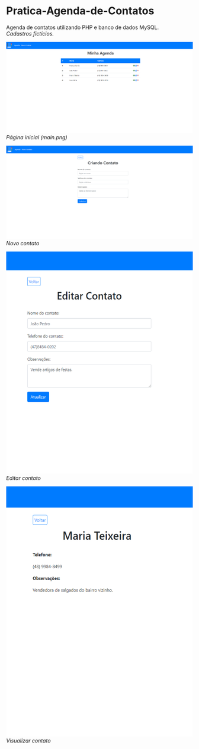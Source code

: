 # Pratica-Agenda-de-Contatos
Agenda de contatos utilizando PHP e banco de dados MySQL.
<br>
<i>Cadastros fictícios.</i>

<p align="left">
         <img alt="main" src="https://github.com/JadersonOliveira/Pratica-Agenda-de-Contatos/blob/main/main.PNG" width="900">
        <br>
          <em>Página inicial (main.png)</em>
</p>

<p align="left">
         <img alt="novo contato" src="https://github.com/JadersonOliveira/Pratica-Agenda-de-Contatos/blob/main/novo%20contato.PNG" width="900">
        <br>
          <em>Novo contato</em>
</p>

<p align="left">
         <img alt="editar contato" src="https://github.com/JadersonOliveira/Pratica-Agenda-de-Contatos/blob/main/editar%20contato.PNG" height="600">
        <br>
          <em>Editar contato</em>
</p>

<p align="left">
         <img alt="visualizar contato" src="https://github.com/JadersonOliveira/Pratica-Agenda-de-Contatos/blob/main/visualizar%20contato.PNG" height="675">
        <br>
          <em>Visualizar contato</em>
</p>

